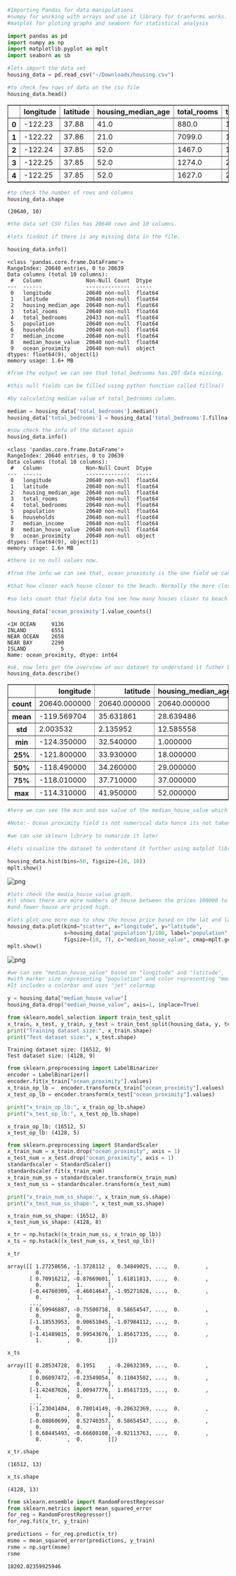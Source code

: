 ```python
#Importing Pandas for data manipulations
#numpy for working with arrays and use it library for tranforms works.
#matplot for ploting graphs and seaborn for statistical analysis

import pandas as pd
import numpy as np
import matplotlib.pyplot as mplt
import seaborn as sb
```


```python
#lets import the data set
housing_data = pd.read_csv("~/Downloads/housing.csv")
```


```python
#to check few rows of data on the csv file
housing_data.head()
```




<div>
<style scoped>
    .dataframe tbody tr th:only-of-type {
        vertical-align: middle;
    }

    .dataframe tbody tr th {
        vertical-align: top;
    }

    .dataframe thead th {
        text-align: right;
    }
</style>
<table border="1" class="dataframe">
  <thead>
    <tr style="text-align: right;">
      <th></th>
      <th>longitude</th>
      <th>latitude</th>
      <th>housing_median_age</th>
      <th>total_rooms</th>
      <th>total_bedrooms</th>
      <th>population</th>
      <th>households</th>
      <th>median_income</th>
      <th>median_house_value</th>
      <th>ocean_proximity</th>
    </tr>
  </thead>
  <tbody>
    <tr>
      <th>0</th>
      <td>-122.23</td>
      <td>37.88</td>
      <td>41.0</td>
      <td>880.0</td>
      <td>129.0</td>
      <td>322.0</td>
      <td>126.0</td>
      <td>8.3252</td>
      <td>452600.0</td>
      <td>NEAR BAY</td>
    </tr>
    <tr>
      <th>1</th>
      <td>-122.22</td>
      <td>37.86</td>
      <td>21.0</td>
      <td>7099.0</td>
      <td>1106.0</td>
      <td>2401.0</td>
      <td>1138.0</td>
      <td>8.3014</td>
      <td>358500.0</td>
      <td>NEAR BAY</td>
    </tr>
    <tr>
      <th>2</th>
      <td>-122.24</td>
      <td>37.85</td>
      <td>52.0</td>
      <td>1467.0</td>
      <td>190.0</td>
      <td>496.0</td>
      <td>177.0</td>
      <td>7.2574</td>
      <td>352100.0</td>
      <td>NEAR BAY</td>
    </tr>
    <tr>
      <th>3</th>
      <td>-122.25</td>
      <td>37.85</td>
      <td>52.0</td>
      <td>1274.0</td>
      <td>235.0</td>
      <td>558.0</td>
      <td>219.0</td>
      <td>5.6431</td>
      <td>341300.0</td>
      <td>NEAR BAY</td>
    </tr>
    <tr>
      <th>4</th>
      <td>-122.25</td>
      <td>37.85</td>
      <td>52.0</td>
      <td>1627.0</td>
      <td>280.0</td>
      <td>565.0</td>
      <td>259.0</td>
      <td>3.8462</td>
      <td>342200.0</td>
      <td>NEAR BAY</td>
    </tr>
  </tbody>
</table>
</div>




```python
#to check the number of rows and columns
housing_data.shape
```




    (20640, 10)




```python
#the data set CSV files has 20640 rows and 10 columns.

#lets findout if there is any missing data in the file.

housing_data.info()
```

    <class 'pandas.core.frame.DataFrame'>
    RangeIndex: 20640 entries, 0 to 20639
    Data columns (total 10 columns):
     #   Column              Non-Null Count  Dtype  
    ---  ------              --------------  -----  
     0   longitude           20640 non-null  float64
     1   latitude            20640 non-null  float64
     2   housing_median_age  20640 non-null  float64
     3   total_rooms         20640 non-null  float64
     4   total_bedrooms      20433 non-null  float64
     5   population          20640 non-null  float64
     6   households          20640 non-null  float64
     7   median_income       20640 non-null  float64
     8   median_house_value  20640 non-null  float64
     9   ocean_proximity     20640 non-null  object 
    dtypes: float64(9), object(1)
    memory usage: 1.6+ MB



```python
#from the output we can see that total_bedrooms has 207 data missing.

#this null fields can be filled using python function called fillna()

#by calculating median value of total_bedrooms column.

median = housing_data['total_bedrooms'].median()
housing_data['total_bedrooms'] = housing_data['total_bedrooms'].fillna(median)
```


```python
#now check the info of the dataset again
housing_data.info()
```

    <class 'pandas.core.frame.DataFrame'>
    RangeIndex: 20640 entries, 0 to 20639
    Data columns (total 10 columns):
     #   Column              Non-Null Count  Dtype  
    ---  ------              --------------  -----  
     0   longitude           20640 non-null  float64
     1   latitude            20640 non-null  float64
     2   housing_median_age  20640 non-null  float64
     3   total_rooms         20640 non-null  float64
     4   total_bedrooms      20640 non-null  float64
     5   population          20640 non-null  float64
     6   households          20640 non-null  float64
     7   median_income       20640 non-null  float64
     8   median_house_value  20640 non-null  float64
     9   ocean_proximity     20640 non-null  object 
    dtypes: float64(9), object(1)
    memory usage: 1.6+ MB



```python
#there is no null values now.

#from the info we can see that, ocean_proximity is the one field we can use to categorize the house.

#that how closer each house closer to the beach. Normally the more closer to the beach the costlier it would be.

#so lets count that field data too see how many houses closer to beach or away from it.

housing_data['ocean_proximity'].value_counts()
```




    <1H OCEAN     9136
    INLAND        6551
    NEAR OCEAN    2658
    NEAR BAY      2290
    ISLAND           5
    Name: ocean_proximity, dtype: int64




```python
#ok, now lets get the overview of our dataset to understand it futher by using the describe() method.
housing_data.describe()
```




<div>
<style scoped>
    .dataframe tbody tr th:only-of-type {
        vertical-align: middle;
    }

    .dataframe tbody tr th {
        vertical-align: top;
    }

    .dataframe thead th {
        text-align: right;
    }
</style>
<table border="1" class="dataframe">
  <thead>
    <tr style="text-align: right;">
      <th></th>
      <th>longitude</th>
      <th>latitude</th>
      <th>housing_median_age</th>
      <th>total_rooms</th>
      <th>total_bedrooms</th>
      <th>population</th>
      <th>households</th>
      <th>median_income</th>
      <th>median_house_value</th>
    </tr>
  </thead>
  <tbody>
    <tr>
      <th>count</th>
      <td>20640.000000</td>
      <td>20640.000000</td>
      <td>20640.000000</td>
      <td>20640.000000</td>
      <td>20640.000000</td>
      <td>20640.000000</td>
      <td>20640.000000</td>
      <td>20640.000000</td>
      <td>20640.000000</td>
    </tr>
    <tr>
      <th>mean</th>
      <td>-119.569704</td>
      <td>35.631861</td>
      <td>28.639486</td>
      <td>2635.763081</td>
      <td>536.838857</td>
      <td>1425.476744</td>
      <td>499.539680</td>
      <td>3.870671</td>
      <td>206855.816909</td>
    </tr>
    <tr>
      <th>std</th>
      <td>2.003532</td>
      <td>2.135952</td>
      <td>12.585558</td>
      <td>2181.615252</td>
      <td>419.391878</td>
      <td>1132.462122</td>
      <td>382.329753</td>
      <td>1.899822</td>
      <td>115395.615874</td>
    </tr>
    <tr>
      <th>min</th>
      <td>-124.350000</td>
      <td>32.540000</td>
      <td>1.000000</td>
      <td>2.000000</td>
      <td>1.000000</td>
      <td>3.000000</td>
      <td>1.000000</td>
      <td>0.499900</td>
      <td>14999.000000</td>
    </tr>
    <tr>
      <th>25%</th>
      <td>-121.800000</td>
      <td>33.930000</td>
      <td>18.000000</td>
      <td>1447.750000</td>
      <td>297.000000</td>
      <td>787.000000</td>
      <td>280.000000</td>
      <td>2.563400</td>
      <td>119600.000000</td>
    </tr>
    <tr>
      <th>50%</th>
      <td>-118.490000</td>
      <td>34.260000</td>
      <td>29.000000</td>
      <td>2127.000000</td>
      <td>435.000000</td>
      <td>1166.000000</td>
      <td>409.000000</td>
      <td>3.534800</td>
      <td>179700.000000</td>
    </tr>
    <tr>
      <th>75%</th>
      <td>-118.010000</td>
      <td>37.710000</td>
      <td>37.000000</td>
      <td>3148.000000</td>
      <td>643.250000</td>
      <td>1725.000000</td>
      <td>605.000000</td>
      <td>4.743250</td>
      <td>264725.000000</td>
    </tr>
    <tr>
      <th>max</th>
      <td>-114.310000</td>
      <td>41.950000</td>
      <td>52.000000</td>
      <td>39320.000000</td>
      <td>6445.000000</td>
      <td>35682.000000</td>
      <td>6082.000000</td>
      <td>15.000100</td>
      <td>500001.000000</td>
    </tr>
  </tbody>
</table>
</div>




```python
#here we can see the min and max value of the median_house_value which is 14999 to 500001.

#Note:- Ocean proximity field is not numerical data hence its not taken by the describe() method.

#we can use sklearn library to numarize it later

#lets visualise the dataset to understand it further using matplot library

housing_data.hist(bins=50, figsize=(20, 10))
mplt.show()
```


    
![png](output_9_0.png)
    



```python
#lets check the media_house_value graph. 
#it shows there are more numbers of house between the prices 100000 to 200000.
#and fewer house are priced high.

#lets plot one more map to show the house price based on the lat and lang, polulation density
housing_data.plot(kind="scatter", x="longitude", y="latitude", 
                  s=housing_data['population']/100, label="population", 
                  figsize=(10, 7), c="median_house_value", cmap=mplt.get_cmap('jet'), colorbar=True)
mplt.show()
```


    
![png](output_10_0.png)
    



```python
#we can see "median_house_value" based on "longitude" and "latitude", 
#with marker size representing "population" and color representing "median_house_value". 
#It includes a colorbar and uses "jet" colormap

y = housing_data["median_house_value"]
housing_data.drop("median_house_value", axis=1, inplace=True)
```


```python
from sklearn.model_selection import train_test_split
x_train, x_test, y_train, y_test = train_test_split(housing_data, y, test_size=0.2, random_state=42)
print("Training dataset size:", x_train.shape)
print("Test dataset size:", x_test.shape)
```

    Training dataset size: (16512, 9)
    Test dataset size: (4128, 9)



```python
from sklearn.preprocessing import LabelBinarizer
encoder = LabelBinarizer()
encoder.fit(x_train["ocean_proximity"].values)
x_train_op_lb =  encoder.transform(x_train["ocean_proximity"].values)
x_test_op_lb = encoder.transform(x_test["ocean_proximity"].values)

print("x_train_op_lb:", x_train_op_lb.shape)
print("x_test_op_lb:", x_test_op_lb.shape)
```

    x_train_op_lb: (16512, 5)
    x_test_op_lb: (4128, 5)



```python
from sklearn.preprocessing import StandardScaler
x_train_num = x_train.drop("ocean_proximity", axis = 1)
x_test_num = x_test.drop("ocean_proximity", axis = 1)
standardscaler = StandardScaler()
standardscaler.fit(x_train_num)
x_train_num_ss = standardscaler.transform(x_train_num)
x_test_num_ss = standardscaler.transform(x_test_num)

print("x_train_num_ss_shape:", x_train_num_ss.shape)
print("x_test_num_ss_shape:", x_test_num_ss.shape)
```

    x_train_num_ss_shape: (16512, 8)
    x_test_num_ss_shape: (4128, 8)



```python
x_tr = np.hstack((x_train_num_ss, x_train_op_lb))
x_ts = np.hstack((x_test_num_ss, x_test_op_lb))
```


```python
x_tr
```




    array([[ 1.27258656, -1.3728112 ,  0.34849025, ...,  0.        ,
             0.        ,  1.        ],
           [ 0.70916212, -0.87669601,  1.61811813, ...,  0.        ,
             0.        ,  1.        ],
           [-0.44760309, -0.46014647, -1.95271028, ...,  0.        ,
             0.        ,  1.        ],
           ...,
           [ 0.59946887, -0.75500738,  0.58654547, ...,  0.        ,
             0.        ,  0.        ],
           [-1.18553953,  0.90651045, -1.07984112, ...,  0.        ,
             0.        ,  0.        ],
           [-1.41489815,  0.99543676,  1.85617335, ...,  0.        ,
             1.        ,  0.        ]])




```python
x_ts
```




    array([[ 0.28534728,  0.1951    , -0.28632369, ...,  0.        ,
             0.        ,  0.        ],
           [ 0.06097472, -0.23549054,  0.11043502, ...,  0.        ,
             0.        ,  0.        ],
           [-1.42487026,  1.00947776,  1.85617335, ...,  0.        ,
             1.        ,  0.        ],
           ...,
           [-1.23041404,  0.78014149, -0.28632369, ...,  0.        ,
             0.        ,  0.        ],
           [-0.08860699,  0.52740357,  0.58654547, ...,  0.        ,
             0.        ,  0.        ],
           [ 0.60445493, -0.66608108, -0.92113763, ...,  0.        ,
             0.        ,  0.        ]])




```python
x_tr.shape
```




    (16512, 13)




```python
x_ts.shape
```




    (4128, 13)




```python
from sklearn.ensemble import RandomForestRegressor
from sklearn.metrics import mean_squared_error
for_reg = RandomForestRegressor()
for_reg.fit(x_tr, y_train)

predictions = for_reg.predict(x_tr)
msme = mean_squared_error(predictions, y_train)
rsme = np.sqrt(msme)
rsme
```




    18202.02359925946



